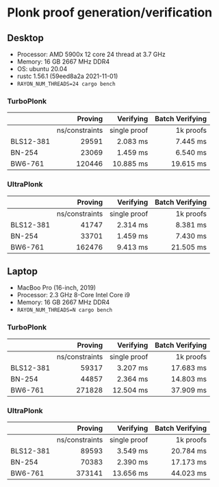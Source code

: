 # Plonk proof generation/verification



## Desktop
- Processor: AMD 5900x 12 core 24 thread at 3.7 GHz
- Memory: 16 GB 2667 MHz DDR4
- OS: ubuntu 20.04
- rustc 1.56.1 (59eed8a2a 2021-11-01)
- `RAYON_NUM_THREADS=24 cargo bench`

### TurboPlonk
| | Proving | Verifying | Batch Verifying |
|:---|---:|---:|---:|
| | ns/constraints | single proof | 1k proofs |
| BLS12-381 |  29591 | 2.083 ms |  7.445 ms | 
| BN-254    |  23069 | 1.459 ms |  6.540 ms |
| BW6-761   | 120446 | 10.885 ms |  19.615 ms |


### UltraPlonk
| | Proving | Verifying | Batch Verifying |
|:---|---:|---:|---:|
| | ns/constraints | single proof | 1k proofs |
| BLS12-381 |  41747 |  2.314 ms |  8.381 ms | 
| BN-254    |  33701 | 1.459 ms | 7.430 ms |
| BW6-761   | 162476 | 9.413 ms | 21.505 ms |



## Laptop
- MacBoo Pro (16-inch, 2019)
- Processor: 2.3 GHz 8-Core Intel Core i9
- Memory: 16 GB 2667 MHz DDR4
- `RAYON_NUM_THREADS=N cargo bench`

### TurboPlonk
| | Proving | Verifying | Batch Verifying |
|:---|---:|---:|---:|
| | ns/constraints | single proof | 1k proofs |
| BLS12-381 |  59317 |  3.207 ms |  17.683 ms | 
| BN-254    |  44857 | 2.364 ms |  14.803 ms |
| BW6-761   | 271828 | 12.504 ms |  37.909 ms |


### UltraPlonk
| | Proving | Verifying | Batch Verifying |
|:---|---:|---:|---:|
| | ns/constraints | single proof | 1k proofs |
| BLS12-381 |  89593 |  3.549 ms |  20.784 ms | 
| BN-254    |  70383 | 2.390 ms | 17.173 ms |
| BW6-761   | 373141 | 13.656 ms | 44.023 ms |

